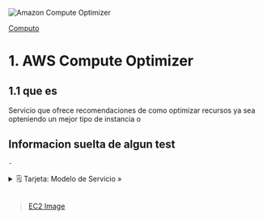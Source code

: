 ![Amazon Compute Optimizer](../../assets/Computo/computeOptimizer-logo.png)

[Computo](../../Computo/)

# 1. AWS Compute Optimizer

## 1.1 que es

Servicio que ofrece recomendaciones de como optimizar recursos ya sea opteniendo un mejor tipo de instancia o 

## Informacion suelta de algun test

    -

<details>
<summary>🗒 Tarjeta: Modelo de Servicio »</summary>

| Pertenece a:  |
| ---- |
| ?? |

</details>


<br/>

> [EC2 Image](./ec2_image.md)

<br/>